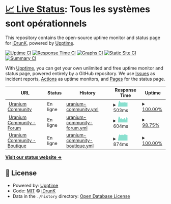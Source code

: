 # [📈 Live Status](https://idrunk65.github.io): <!--live status--> **Tous les systèmes sont opérationnels**

This repository contains the open-source uptime monitor and status page for [iDrunK](https://idrunk65.github.io), powered by [Upptime](https://github.com/upptime/upptime).

[![Uptime CI](https://github.com/idrunk65/upptime/workflows/Uptime%20CI/badge.svg)](https://github.com/idrunk65/upptime/actions?query=workflow%3A%22Uptime+CI%22)
[![Response Time CI](https://github.com/idrunk65/upptime/workflows/Response%20Time%20CI/badge.svg)](https://github.com/idrunk65/upptime/actions?query=workflow%3A%22Response+Time+CI%22)
[![Graphs CI](https://github.com/idrunk65/upptime/workflows/Graphs%20CI/badge.svg)](https://github.com/idrunk65/upptime/actions?query=workflow%3A%22Graphs+CI%22)
[![Static Site CI](https://github.com/idrunk65/upptime/workflows/Static%20Site%20CI/badge.svg)](https://github.com/idrunk65/upptime/actions?query=workflow%3A%22Static+Site+CI%22)
[![Summary CI](https://github.com/idrunk65/upptime/workflows/Summary%20CI/badge.svg)](https://github.com/idrunk65/upptime/actions?query=workflow%3A%22Summary+CI%22)

With [Upptime](https://upptime.js.org), you can get your own unlimited and free uptime monitor and status page, powered entirely by a GitHub repository. We use [Issues](https://github.com/idrunk65/upptime/issues) as incident reports, [Actions](https://github.com/idrunk65/upptime/actions) as uptime monitors, and [Pages](https://idrunk65.github.io) for the status page.

<!--start: status pages-->
<!-- This summary is generated by Upptime (https://github.com/upptime/upptime) -->
<!-- Do not edit this manually, your changes will be overwritten -->
<!-- prettier-ignore -->
| URL | Status | History | Response Time | Uptime |
| --- | ------ | ------- | ------------- | ------ |
| <img alt="" src="https://icons.duckduckgo.com/ip3/uraniumcommunity.com.ico" height="13"> [Uranium Community](https://uraniumcommunity.com) | En ligne | [uranium-community.yml](https://github.com/iDrunK65/upptime/commits/HEAD/history/uranium-community.yml) | <details><summary><img alt="Response time graph" src="./graphs/uranium-community/response-time-week.png" height="20"> 503ms</summary><br><a href="https://idrunk65.github.io/upptime/history/uranium-community"><img alt="Response time 646" src="https://img.shields.io/endpoint?url=https%3A%2F%2Fraw.githubusercontent.com%2FiDrunK65%2Fupptime%2FHEAD%2Fapi%2Furanium-community%2Fresponse-time.json"></a><br><a href="https://idrunk65.github.io/upptime/history/uranium-community"><img alt="24-hour response time 475" src="https://img.shields.io/endpoint?url=https%3A%2F%2Fraw.githubusercontent.com%2FiDrunK65%2Fupptime%2FHEAD%2Fapi%2Furanium-community%2Fresponse-time-day.json"></a><br><a href="https://idrunk65.github.io/upptime/history/uranium-community"><img alt="7-day response time 503" src="https://img.shields.io/endpoint?url=https%3A%2F%2Fraw.githubusercontent.com%2FiDrunK65%2Fupptime%2FHEAD%2Fapi%2Furanium-community%2Fresponse-time-week.json"></a><br><a href="https://idrunk65.github.io/upptime/history/uranium-community"><img alt="30-day response time 574" src="https://img.shields.io/endpoint?url=https%3A%2F%2Fraw.githubusercontent.com%2FiDrunK65%2Fupptime%2FHEAD%2Fapi%2Furanium-community%2Fresponse-time-month.json"></a><br><a href="https://idrunk65.github.io/upptime/history/uranium-community"><img alt="1-year response time 658" src="https://img.shields.io/endpoint?url=https%3A%2F%2Fraw.githubusercontent.com%2FiDrunK65%2Fupptime%2FHEAD%2Fapi%2Furanium-community%2Fresponse-time-year.json"></a></details> | <details><summary><a href="https://idrunk65.github.io/upptime/history/uranium-community">100.00%</a></summary><a href="https://idrunk65.github.io/upptime/history/uranium-community"><img alt="All-time uptime 99.66%" src="https://img.shields.io/endpoint?url=https%3A%2F%2Fraw.githubusercontent.com%2FiDrunK65%2Fupptime%2FHEAD%2Fapi%2Furanium-community%2Fuptime.json"></a><br><a href="https://idrunk65.github.io/upptime/history/uranium-community"><img alt="24-hour uptime 100.00%" src="https://img.shields.io/endpoint?url=https%3A%2F%2Fraw.githubusercontent.com%2FiDrunK65%2Fupptime%2FHEAD%2Fapi%2Furanium-community%2Fuptime-day.json"></a><br><a href="https://idrunk65.github.io/upptime/history/uranium-community"><img alt="7-day uptime 100.00%" src="https://img.shields.io/endpoint?url=https%3A%2F%2Fraw.githubusercontent.com%2FiDrunK65%2Fupptime%2FHEAD%2Fapi%2Furanium-community%2Fuptime-week.json"></a><br><a href="https://idrunk65.github.io/upptime/history/uranium-community"><img alt="30-day uptime 100.00%" src="https://img.shields.io/endpoint?url=https%3A%2F%2Fraw.githubusercontent.com%2FiDrunK65%2Fupptime%2FHEAD%2Fapi%2Furanium-community%2Fuptime-month.json"></a><br><a href="https://idrunk65.github.io/upptime/history/uranium-community"><img alt="1-year uptime 99.58%" src="https://img.shields.io/endpoint?url=https%3A%2F%2Fraw.githubusercontent.com%2FiDrunK65%2Fupptime%2FHEAD%2Fapi%2Furanium-community%2Fuptime-year.json"></a></details>
| <img alt="" src="https://icons.duckduckgo.com/ip3/forum.uraniumcommunity.com.ico" height="13"> [Uranium Community - Forum](https://forum.uraniumcommunity.com) | En ligne | [uranium-community-forum.yml](https://github.com/iDrunK65/upptime/commits/HEAD/history/uranium-community-forum.yml) | <details><summary><img alt="Response time graph" src="./graphs/uranium-community-forum/response-time-week.png" height="20"> 604ms</summary><br><a href="https://idrunk65.github.io/upptime/history/uranium-community-forum"><img alt="Response time 654" src="https://img.shields.io/endpoint?url=https%3A%2F%2Fraw.githubusercontent.com%2FiDrunK65%2Fupptime%2FHEAD%2Fapi%2Furanium-community-forum%2Fresponse-time.json"></a><br><a href="https://idrunk65.github.io/upptime/history/uranium-community-forum"><img alt="24-hour response time 543" src="https://img.shields.io/endpoint?url=https%3A%2F%2Fraw.githubusercontent.com%2FiDrunK65%2Fupptime%2FHEAD%2Fapi%2Furanium-community-forum%2Fresponse-time-day.json"></a><br><a href="https://idrunk65.github.io/upptime/history/uranium-community-forum"><img alt="7-day response time 604" src="https://img.shields.io/endpoint?url=https%3A%2F%2Fraw.githubusercontent.com%2FiDrunK65%2Fupptime%2FHEAD%2Fapi%2Furanium-community-forum%2Fresponse-time-week.json"></a><br><a href="https://idrunk65.github.io/upptime/history/uranium-community-forum"><img alt="30-day response time 620" src="https://img.shields.io/endpoint?url=https%3A%2F%2Fraw.githubusercontent.com%2FiDrunK65%2Fupptime%2FHEAD%2Fapi%2Furanium-community-forum%2Fresponse-time-month.json"></a><br><a href="https://idrunk65.github.io/upptime/history/uranium-community-forum"><img alt="1-year response time 652" src="https://img.shields.io/endpoint?url=https%3A%2F%2Fraw.githubusercontent.com%2FiDrunK65%2Fupptime%2FHEAD%2Fapi%2Furanium-community-forum%2Fresponse-time-year.json"></a></details> | <details><summary><a href="https://idrunk65.github.io/upptime/history/uranium-community-forum">98.75%</a></summary><a href="https://idrunk65.github.io/upptime/history/uranium-community-forum"><img alt="All-time uptime 99.91%" src="https://img.shields.io/endpoint?url=https%3A%2F%2Fraw.githubusercontent.com%2FiDrunK65%2Fupptime%2FHEAD%2Fapi%2Furanium-community-forum%2Fuptime.json"></a><br><a href="https://idrunk65.github.io/upptime/history/uranium-community-forum"><img alt="24-hour uptime 100.00%" src="https://img.shields.io/endpoint?url=https%3A%2F%2Fraw.githubusercontent.com%2FiDrunK65%2Fupptime%2FHEAD%2Fapi%2Furanium-community-forum%2Fuptime-day.json"></a><br><a href="https://idrunk65.github.io/upptime/history/uranium-community-forum"><img alt="7-day uptime 98.75%" src="https://img.shields.io/endpoint?url=https%3A%2F%2Fraw.githubusercontent.com%2FiDrunK65%2Fupptime%2FHEAD%2Fapi%2Furanium-community-forum%2Fuptime-week.json"></a><br><a href="https://idrunk65.github.io/upptime/history/uranium-community-forum"><img alt="30-day uptime 99.71%" src="https://img.shields.io/endpoint?url=https%3A%2F%2Fraw.githubusercontent.com%2FiDrunK65%2Fupptime%2FHEAD%2Fapi%2Furanium-community-forum%2Fuptime-month.json"></a><br><a href="https://idrunk65.github.io/upptime/history/uranium-community-forum"><img alt="1-year uptime 99.89%" src="https://img.shields.io/endpoint?url=https%3A%2F%2Fraw.githubusercontent.com%2FiDrunK65%2Fupptime%2FHEAD%2Fapi%2Furanium-community-forum%2Fuptime-year.json"></a></details>
| <img alt="" src="https://icons.duckduckgo.com/ip3/boutique.uraniumcommunity.com.ico" height="13"> [Uranium Community - Boutique](https://boutique.uraniumcommunity.com) | En ligne | [uranium-community-boutique.yml](https://github.com/iDrunK65/upptime/commits/HEAD/history/uranium-community-boutique.yml) | <details><summary><img alt="Response time graph" src="./graphs/uranium-community-boutique/response-time-week.png" height="20"> 874ms</summary><br><a href="https://idrunk65.github.io/upptime/history/uranium-community-boutique"><img alt="Response time 1082" src="https://img.shields.io/endpoint?url=https%3A%2F%2Fraw.githubusercontent.com%2FiDrunK65%2Fupptime%2FHEAD%2Fapi%2Furanium-community-boutique%2Fresponse-time.json"></a><br><a href="https://idrunk65.github.io/upptime/history/uranium-community-boutique"><img alt="24-hour response time 830" src="https://img.shields.io/endpoint?url=https%3A%2F%2Fraw.githubusercontent.com%2FiDrunK65%2Fupptime%2FHEAD%2Fapi%2Furanium-community-boutique%2Fresponse-time-day.json"></a><br><a href="https://idrunk65.github.io/upptime/history/uranium-community-boutique"><img alt="7-day response time 874" src="https://img.shields.io/endpoint?url=https%3A%2F%2Fraw.githubusercontent.com%2FiDrunK65%2Fupptime%2FHEAD%2Fapi%2Furanium-community-boutique%2Fresponse-time-week.json"></a><br><a href="https://idrunk65.github.io/upptime/history/uranium-community-boutique"><img alt="30-day response time 932" src="https://img.shields.io/endpoint?url=https%3A%2F%2Fraw.githubusercontent.com%2FiDrunK65%2Fupptime%2FHEAD%2Fapi%2Furanium-community-boutique%2Fresponse-time-month.json"></a><br><a href="https://idrunk65.github.io/upptime/history/uranium-community-boutique"><img alt="1-year response time 1110" src="https://img.shields.io/endpoint?url=https%3A%2F%2Fraw.githubusercontent.com%2FiDrunK65%2Fupptime%2FHEAD%2Fapi%2Furanium-community-boutique%2Fresponse-time-year.json"></a></details> | <details><summary><a href="https://idrunk65.github.io/upptime/history/uranium-community-boutique">100.00%</a></summary><a href="https://idrunk65.github.io/upptime/history/uranium-community-boutique"><img alt="All-time uptime 99.26%" src="https://img.shields.io/endpoint?url=https%3A%2F%2Fraw.githubusercontent.com%2FiDrunK65%2Fupptime%2FHEAD%2Fapi%2Furanium-community-boutique%2Fuptime.json"></a><br><a href="https://idrunk65.github.io/upptime/history/uranium-community-boutique"><img alt="24-hour uptime 100.00%" src="https://img.shields.io/endpoint?url=https%3A%2F%2Fraw.githubusercontent.com%2FiDrunK65%2Fupptime%2FHEAD%2Fapi%2Furanium-community-boutique%2Fuptime-day.json"></a><br><a href="https://idrunk65.github.io/upptime/history/uranium-community-boutique"><img alt="7-day uptime 100.00%" src="https://img.shields.io/endpoint?url=https%3A%2F%2Fraw.githubusercontent.com%2FiDrunK65%2Fupptime%2FHEAD%2Fapi%2Furanium-community-boutique%2Fuptime-week.json"></a><br><a href="https://idrunk65.github.io/upptime/history/uranium-community-boutique"><img alt="30-day uptime 100.00%" src="https://img.shields.io/endpoint?url=https%3A%2F%2Fraw.githubusercontent.com%2FiDrunK65%2Fupptime%2FHEAD%2Fapi%2Furanium-community-boutique%2Fuptime-month.json"></a><br><a href="https://idrunk65.github.io/upptime/history/uranium-community-boutique"><img alt="1-year uptime 99.95%" src="https://img.shields.io/endpoint?url=https%3A%2F%2Fraw.githubusercontent.com%2FiDrunK65%2Fupptime%2FHEAD%2Fapi%2Furanium-community-boutique%2Fuptime-year.json"></a></details>

<!--end: status pages-->

[**Visit our status website →**](https://idrunk65.github.io)

## 📄 License

- Powered by: [Upptime](https://github.com/upptime/upptime)
- Code: [MIT](./LICENSE) © [iDrunK](https://idrunk65.github.io)
- Data in the `./history` directory: [Open Database License](https://opendatacommons.org/licenses/odbl/1-0/)
